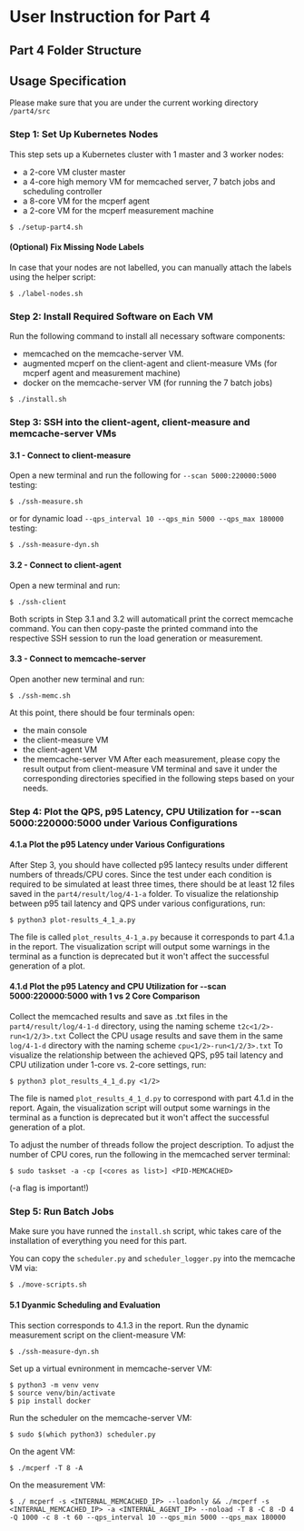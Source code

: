 # User Instruction for Part 4

## Part 4 Folder Structure

## Usage Specification
Please make sure that you are under the current working directory `/part4/src`

### Step 1: Set Up Kubernetes Nodes
This step sets up a Kubernetes cluster with 1 master and 3 worker nodes:
 - a 2-core VM cluster master
 - a 4-core high memory VM for memcached server, 7 batch jobs and scheduling controller
 - a 8-core VM for the mcperf agent
 - a 2-core VM for the mcperf measurement machine
```
$ ./setup-part4.sh
```
#### (Optional) Fix Missing Node Labels
In case that your nodes are not labelled, you can manually attach the labels using the helper script:
```
$ ./label-nodes.sh
```

### Step 2: Install Required Software on Each VM
Run the following command to install all necessary software components:
 - memcached on the memcache-server VM.
 - augmented mcperf on the client-agent and client-measure VMs (for mcperf agent and measurement machine)
 - docker on the memcache-server VM (for running the 7 batch jobs)
```
$ ./install.sh
```

###  Step 3: SSH into the client-agent, client-measure and memcache-server VMs
#### 3.1 - Connect to client-measure
Open a new terminal and run the following for `--scan 5000:220000:5000` testing:
```
$ ./ssh-measure.sh
```
or for dynamic load `--qps_interval 10 --qps_min 5000 --qps_max 180000` testing:
```
$ ./ssh-measure-dyn.sh
```
#### 3.2 - Connect to client-agent
Open a new terminal and run:
```
$ ./ssh-client
```
Both scripts in Step 3.1 and 3.2 will automaticall print the correct memcache command. You can then copy-paste the printed command into the respective SSH session to run the load generation or measurement.
#### 3.3 - Connect to memcache-server
Open another new terminal and run:
```
$ ./ssh-memc.sh
```
At this point, there should be four terminals open:
 - the main console
 - the client-measure VM
 - the client-agent VM
 - the memcache-server VM
After each measurement, please copy the result output from client-measure VM terminal and save it under the corresponding directories specified in the following steps based on your needs.

### Step 4: Plot the QPS, p95 Latency, CPU Utilization for --scan 5000:220000:5000 under Various Configurations
#### 4.1.a Plot the p95 Latency under Various Configurations
After Step 3, you should have collected p95 lantecy results under different numbers of threads/CPU cores. Since the test under each condition is required to be simulated at least three times, there should be at least 12 files saved in the `part4/result/log/4-1-a` folder.
To visualize the relationship between p95 tail latency and QPS under various configurations, run:
```
$ python3 plot-results_4_1_a.py
```
The file is called `plot_results_4-1_a.py` because it corresponds to part 4.1.a in the report. The visualization script will output some warnings in the terminal as a function is deprecated but it won't affect the successful generation of a plot.

#### 4.1.d Plot the p95 Latency and CPU Utilization for --scan 5000:220000:5000 with 1 vs 2 Core Comparison
Collect the memcached results and save as .txt files in the `part4/result/log/4-1-d` directory, using the naming scheme `t2c<1/2>-run<1/2/3>.txt`
Collect the CPU usage results and save them in the same `log/4-1-d` directory with the naming scheme `cpu<1/2>-run<1/2/3>.txt`
To visualize the relationship between the achieved QPS, p95 tail latency and CPU utilization under 1-core vs. 2-core settings, run:
```
$ python3 plot_results_4_1_d.py <1/2>
```
The file is named `plot_results_4_1_d.py` to correspond with part 4.1.d in the report. Again, the visualization script will output some warnings in the terminal as a function is deprecated but it won't affect the successful generation of a plot.

To adjust the number of threads follow the project description.
To adjust the number of CPU cores, run the following in the memcached server terminal:
```
$ sudo taskset -a -cp [<cores as list>] <PID-MEMCACHED>
```

(-a flag is important!)


### Step 5: Run Batch Jobs 
Make sure you have runned the `install.sh` script, whic takes care of the installation of everything you need for this part.

You can copy the `scheduler.py` and `scheduler_logger.py` into the memcache VM via:
```
$ ./move-scripts.sh
```

#### 5.1 Dyanmic Scheduling and Evaluation
This section corresponds to 4.1.3 in the report.
Run the dynamic measurement script on the client-measure VM:
```
$ ./ssh-measure-dyn.sh
```
Set up a virtual evnironment in memcache-server VM:
```
$ python3 -m venv venv
$ source venv/bin/activate
$ pip install docker
```
Run the scheduler on the memcache-server VM:
```
$ sudo $(which python3) scheduler.py
```
On the agent VM:
```
$ ./mcperf -T 8 -A
```
On the measurement VM:
```
$ ./ mcperf -s <INTERNAL_MEMCACHED_IP> --loadonly && ./mcperf -s <INTERNAL_MEMCACHED_IP> -a <INTERNAL_AGENT_IP> --noload -T 8 -C 8 -D 4 -Q 1000 -c 8 -t 60 --qps_interval 10 --qps_min 5000 --qps_max 180000
```

